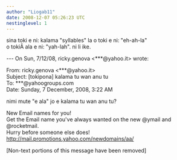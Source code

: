 ```yaml
---
author: "Liogab11"
date: 2008-12-07 05:26:23 UTC
nestinglevel: 1
---
```

sina toki e ni: kalama "syllables" la o toki e ni: "eh-ah-la"  
o tokiÂ ala e ni: "yah-lah". ni li ike.  
  
\--- On Sun, 7/12/08, ricky.genova <\*\*\*@yahoo.it> wrote:  
  
From: ricky.genova <\*\*\*@yahoo.it>  
Subject: \[tokipona\] kalama tu wan anu tu  
To: \*\*\*@yahoogroups.com  
Date: Sunday, 7 December, 2008, 3:22 AM  
  
  
  
  
  
  
nimi mute "e ala" jo e kalama tu wan anu tu?  
  
  
  
  
  
  
  
  
  
  
  
  
  
  
  
  
New Email names for you!  
Get the Email name you&#39;ve always wanted on the new @ymail and @rocketmail.  
Hurry before someone else does!  
http://mail.promotions.yahoo.com/newdomains/aa/  
  
\[Non-text portions of this message have been removed\]